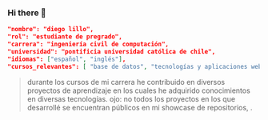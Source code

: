 ### Hi there 👋

```json
"nombre": "diego lillo",
"rol": "estudiante de pregrado",
"carrera": "ingeniería civil de computación",
"universidad": "pontificia universidad católica de chile",
"idiomas": ["español", "inglés"],
"cursos_relevantes": [ "base de datos", "tecnologías y aplicaciones web", "arquitectura de sistemas de software", "ingeniería de software", "diseño detallado de software", "programación avanzada"]
```

> durante los cursos de mi carrera he contribuido en diversos proyectos de aprendizaje en los cuales he adquirido conocimientos en diversas tecnologías. ojo: no todos los proyectos en los que desarrollé se encuentran públicos en mi showcase de repositorios, .

<!--
**Dieguu21/Dieguu21** is a ✨ _special_ ✨ repository because its `README.md` (this file) appears on your GitHub profile.

Here are some ideas to get you started:

- 🔭 I’m currently working on ...
- 🌱 I’m currently learning ...
- 👯 I’m looking to collaborate on ...
- 🤔 I’m looking for help with ...
- 💬 Ask me about ...
- 📫 How to reach me: ...
- 😄 Pronouns: ...
- ⚡ Fun fact: ...
-->
